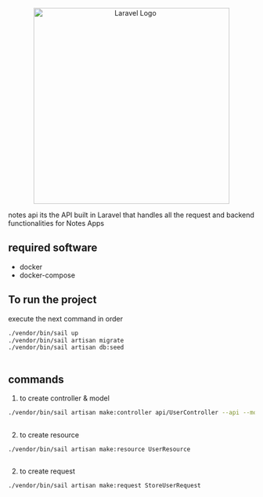 <p align="center"><a href="https://laravel.com" target="_blank"><img src="https://raw.githubusercontent.com/laravel/art/master/logo-lockup/5%20SVG/2%20CMYK/1%20Full%20Color/laravel-logolockup-cmyk-red.svg" width="400" alt="Laravel Logo"></a></p>

notes api its the API built in Laravel that handles all the request and backend functionalities for Notes Apps

## required software

- docker 
- docker-compose

## To run the project

execute the next command in order

``` bash
./vendor/bin/sail up
./vendor/bin/sail artisan migrate
./vendor/bin/sail artisan db:seed 
 
```
## commands

1. to create controller & model

``` bash
./vendor/bin/sail artisan make:controller api/UserController --api --model=User
 
```
2. to create resource

``` bash
./vendor/bin/sail artisan make:resource UserResource  
 
```

2. to create request

``` bash
./vendor/bin/sail artisan make:request StoreUserRequest
 
```